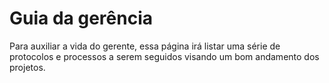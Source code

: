 # Guia da gerência

Para auxiliar a vida do gerente, essa página irá listar uma série de protocolos e processos a serem seguidos visando um bom andamento dos projetos.
